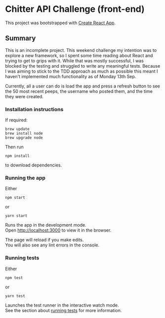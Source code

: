 # Chitter API Challenge (front-end)

This project was bootstrapped with [Create React App](https://github.com/facebook/create-react-app).

## Summary

This is an incomplete project. This weekend challenge my intention was to explore a new framework, so I spent some time reading about React and trying to get to grips with it. While that was mostly successful, I was blocked by the testing and struggled to write any meaningful tests. Because I was aiming to stick to the TDD approach as much as possible this meant I haven't implemented much functionality as of Monday 13th Sep.

Currently, all a user can do is load the app and press a refresh button to see the 50 most recent peeps, the username who posted them, and the time they were created.


### Installation instructions

If required:

```
brew update
brew install node
brew upgrade node
```

Then run

```
npm install
```

to download dependencies.

### Running the app

Either

```
npm start
```

or

```
yarn start
```

Runs the app in the development mode.\
Open [http://localhost:3000](http://localhost:3000) to view it in the browser.

The page will reload if you make edits.\
You will also see any lint errors in the console.

### Running tests

Either

```
npm test
```

or

```
yarn test
```

Launches the test runner in the interactive watch mode.\
See the section about [running tests](https://facebook.github.io/create-react-app/docs/running-tests) for more information.


